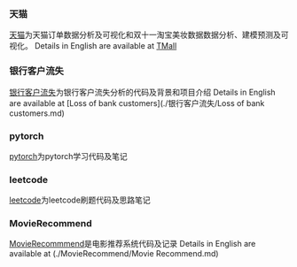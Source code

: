 ### 天猫
[天猫](./天猫/)为天猫订单数据分析及可视化和双十一淘宝美妆数据数据分析、建模预测及可视化。
Details in English are available at [TMall](./天猫/Tmall.md)
### 银行客户流失
[银行客户流失](./银行客户流失/)为银行客户流失分析的代码及背景和项目介绍
Details in English are available at [Loss of bank customers](./银行客户流失/Loss of bank customers.md)
### pytorch
[pytorch](./pytorch/)为pytorch学习代码及笔记
### leetcode
[leetcode](./leetcode/)为leetcode刷题代码及思路笔记
### MovieRecommend
[MovieRecommmend](./MovieRecommend/)是电影推荐系统代码及记录
Details in English are available at (./MovieRecommend/Movie Recommend.md)
